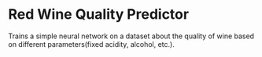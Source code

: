 # Red Wine Quality Predictor
Trains a simple neural network on a dataset about the quality of wine based on different parameters(fixed acidity, alcohol, etc.).
